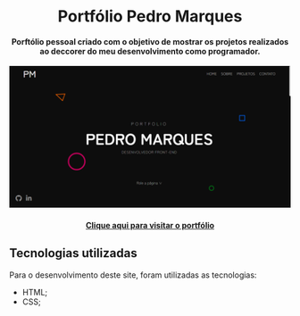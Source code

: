 <h1 align="center">Portfólio Pedro Marques</h1>

<h4 align="center">Porftólio pessoal criado com o objetivo de mostrar os projetos realizados ao deccorer do meu desenvolvimento como programador.</h4>

![Tela principal do projeto](./images/screenshot.png)

<h4 align="center"><a href="https://pedromarques.vercel.app">Clique aqui para visitar o portfólio</a></h4>

## Tecnologias utilizadas
Para o desenvolvimento deste site, foram utilizadas as tecnologias:

- HTML;
- CSS;

